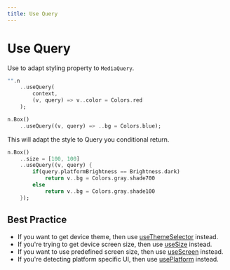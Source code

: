 ```yaml
---
title: Use Query
---
```

# Use Query
Use to adapt styling property to `MediaQuery`.

```dart
"".n
    ..useQuery(
        context,
        (v, query) => v..color = Colors.red
    );

n.Box()
    ..useQuery((v, query) => ..bg = Colors.blue);
```

This will adapt the style to Query you conditional return.
```dart
n.Box()
    ..size = [100, 100]
    ..useQuery((v, query) {
        if(query.platformBrightness == Brightness.dark)
            return v..bg = Colors.gray.shade700
        else
            return v..bg = Colors.gray.shade100
    });
```

## Best Practice
- If you want to get device theme, then use [useThemeSelector](/use-theme-selector) instead.
- If you're trying to get device screen size, then use [useSize](/use-size) instead.
- If you want to use predefined screen size, then use [useScreen](/use-screen) instead.
- If you're detecting platform specific UI, then use [usePlatform](/use-platform) instead.
